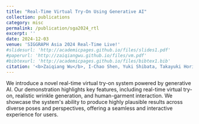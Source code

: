 ```yaml
---
title: "Real-Time Virtual Try-On Using Generative AI"
collection: publications
category: misc
permalink: /publication/sga2024_rtl
excerpt: ''
date: 2024-12-03
venue: 'SIGGRAPH Asia 2024 Real-Time Live!'
#slidesurl: 'http://academicpages.github.io/files/slides1.pdf'
#paperurl: 'http://zaiqiangwu.github.io/files/vm.pdf'
#bibtexurl: 'http://academicpages.github.io/files/bibtex1.bib'
citation: '<b>Zaiqiang Wu</b>, I-Chao Shen, Yuki Shibata, Takayuki Hori, Mengjia Jin, Wataru Kubo, Takeo Igarashi. <i>SIGGRAPH Asia 2024 Real-Time Live!</i>.'
---
```

We introduce a novel real-time virtual try-on system powered by generative AI. Our demonstration highlights key features, including real-time virtual try-on, realistic wrinkle generation, and human-garment interaction. We showcase the system's ability to produce highly plausible results across diverse poses and perspectives, offering a seamless and interactive experience for users.